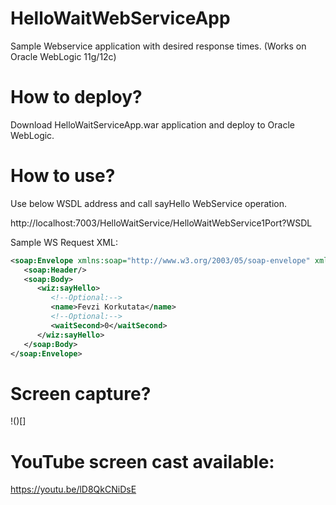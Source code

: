 # HelloWaitWebServiceApp
Sample Webservice application with desired response times. (Works on Oracle WebLogic 11g/12c)

# How to deploy?

Download HelloWaitServiceApp.war application and deploy to Oracle WebLogic.

# How to use?

Use below WSDL address and call sayHello WebService operation.

http://localhost:7003/HelloWaitService/HelloWaitWebService1Port?WSDL

Sample WS Request XML:

```xml
<soap:Envelope xmlns:soap="http://www.w3.org/2003/05/soap-envelope" xmlns:wiz="http://wizard/">
   <soap:Header/>
   <soap:Body>
      <wiz:sayHello>
         <!--Optional:-->
         <name>Fevzi Korkutata</name>
         <!--Optional:-->
         <waitSecond>0</waitSecond>
      </wiz:sayHello>
   </soap:Body>
</soap:Envelope>
```

# Screen capture?

!()[] 

# YouTube screen cast available:

https://youtu.be/lD8QkCNiDsE

